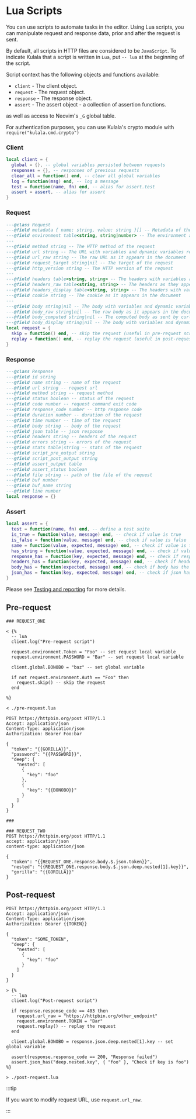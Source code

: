 # Lua Scripts

You can use scripts to automate tasks in the editor.
Using Lua scripts, you can manipulate request and response data, prior and after the request is sent.

By default, all scripts in HTTP files are considered to be `JavaScript`. To indicate Kulala that a script is written in `Lua`,
put `-- lua` at the beginning of the script.

Script context has the following objects and functions available:

- `client` - The client object.
- `request` - The request object.
- `response` - The response object.
- `assert` - The assert object - a collection of assertion functions.

as well as access to Neovim's `_G` global table.

For authentication purposes, you can use Kulala's crypto module with `require("kulala.cmd.crypto")`

### Client

```lua
local client = {
  global = {}, -- global variables persisted between requests
  responses = {}, -- responses of previous requests
  clear_all = function() end, -- clear all global variables
  log = function(msg) end, -- log a message
  test = function(name, fn) end, -- alias for assert.test
  assert = assert, -- alias for assert
}
```

### Request

```lua
---@class Request
---@field metadata { name: string, value: string }[] -- Metadata of the request
---@field environment table<string, string|number> -- The environment and document-variables
---
---@field method string -- The HTTP method of the request
---@field url string -- The URL with variables and dynamic variables replaced
---@field url_raw string -- The raw URL as it appears in the document
---@field request_target string|nil -- The target of the request
---@field http_version string -- The HTTP version of the request
---
---@field headers table<string, string> -- The headers with variables and dynamic variables replaced
---@field headers_raw table<string, string> -- The headers as they appear in the document
---@field headers_display table<string, string> -- The headers with variables and dynamic variables replaced and sanitized
---@field cookie string -- The cookie as it appears in the document
---
---@field body string|nil -- The body with variables and dynamic variables replaced
---@field body_raw string|nil -- The raw body as it appears in the document
---@field body_computed string|nil -- The computed body as sent by curl; with variables and dynamic variables replaced
---@field body_display string|nil -- The body with variables and dynamic variables replaced and sanitized
local request = {
  skip = function() end, -- skip the request (useful in pre-request scripts)
  replay = function() end, -- replay the request (useful in post-request scripts)
}
```

### Response

```lua
---@class Response
---@field id string
---@field name string -- name of the request
---@field url string -- request url
---@field method string -- request method
---@field status boolean -- status of the request
---@field code number -- request command exit code
---@field response_code number -- http response code
---@field duration number -- duration of the request
---@field time number -- time of the request
---@field body string -- body of the request
---@field json table -- json response
---@field headers string -- headers of the request
---@field errors string -- errors of the request
---@field stats table|string -- stats of the request
---@field script_pre_output string
---@field script_post_output string
---@field assert_output table
---@field assert_status boolean
---@field file string -- path of the file of the request
---@field buf number
---@field buf_name string
---@field line number
local response = {}
```

### Assert

```lua
local assert = {
  test = function(name, fn) end, -- define a test suite
  is_true = function(value, message) end, -- check if value is true
  is_false = function(value, message) end, -- check if value is false
  same = function(value, expected, message) end, -- check if value is the same as expected
  has_string = function(value, expected, message) end, -- check if value has the expected string
  response_has = function(key, expected, message) end, -- check if response has the expected key:value (accepts nested keys "key1.key2")
  headers_has = function(key, expected, message) end, -- check if headers has the expected key:value
  body_has = function(expected, message) end, -- check if body has the expected string
  json_has = function(key, expected, message) end, -- check if json has the expected key:value (if response is json; accepts nested keys "key1.key2")
}
```

Please see [Testing and reporting](../usage/testing-and-reporting.md) for more details.

## Pre-request

```http
### REQUEST_ONE

< {%
  -- lua
  client.log("Pre-request script")

  request.environment.Token = "Foo" -- set request local variable
  request.environment.PASSWORD = "Bar" -- set request local variable

  client.global.BONOBO = "baz" -- set global variable

  if not request.environment.Auth == "Foo" then
    request.skip() -- skip the request
  end

%}

< ./pre-request.lua

POST https://httpbin.org/post HTTP/1.1
Accept: application/json
Content-Type: application/json
Authorization: Bearer Foo:bar

{
  "token": "{{GORILLA}}",
  "password": "{{PASSWORD}}",
  "deep": {
    "nested": [
      {
        "key": "foo"
      },
      {
        "key": "{{BONOBO}}"
      }
    ]
  }
}

###

### REQUEST_TWO
POST https://httpbin.org/post HTTP/1.1
accept: application/json
content-type: application/json

{
  "token": "{{REQUEST_ONE.response.body.$.json.token}}",
  "nested": "{{REQUEST_ONE.response.body.$.json.deep.nested[1].key}}",
  "gorilla": "{{GORILLA}}"
}
```

## Post-request

```http
POST https://httpbin.org/post HTTP/1.1
Accept: application/json
Content-Type: application/json
Authorization: Bearer {{TOKEN}}

{
  "token": "SOME_TOKEN",
  "deep": {
    "nested": [
      {
        "key": "foo"
      }
    ]
  }
}

> {%
  -- lua
  client.log("Post-request script")

  if response.response_code == 403 then
    request.url_raw = "https://httpbin.org/other_endpoint"
    request.environment.TOKEN = "Bar"
    request.replay() -- replay the request
  end

  client.global.BONOBO = response.json.deep.nested[1].key -- set global variable

  assert(response.response_code == 200, "Response failed")
  assert.json_has("deep.nested.key", { "foo" }, "Check if key is foo")
%}

> ./post-request.lua
```

:::tip

If you want to modify request URL, use `request.url_raw`.

:::
